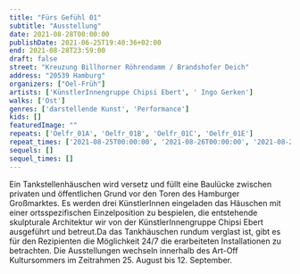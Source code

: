 ```yaml
---
title: "Fürs Gefühl 01"
subtitle: "Ausstellung"
date: 2021-08-28T00:00:00
publishDate: 2021-06-25T19:40:36+02:00
end: 2021-08-28T23:59:00
draft: false
street: "Kreuzung Billhorner Röhrendamm / Brandshofer Deich"
address: "20539 Hamburg"
organizers: ["Oel-Früh"]
artists: ['KünstlerInnengruppe Chipsi Ebert', ' Ingo Gerken']
walks: ['Ost']
genres: ['darstellende Kunst', 'Performance']
kids: []
featuredImage: ""
repeats: ['Oelfr_01A', 'Oelfr_01B', 'Oelfr_01C', 'Oelfr_01E']
repeat_times: ['2021-08-25T00:00:00', '2021-08-26T00:00:00', '2021-08-27T00:00:00', '2021-08-29T00:00:00']
sequels: []
sequel_times: []
---
```


Ein Tankstellenhäuschen wird versetz und füllt eine Baulücke zwischen privaten und öffentlichen Grund vor den Toren des Hamburger Großmarktes. Es werden drei KünstlerInnen eingeladen das Häuschen mit einer ortsspezifischen Einzelposition zu bespielen, die entstehende skulpturale Architektur wir von der KünstlerInnengruppe Chipsi Ebert ausgeführt und betreut.Da das Tankhäuschen rundum verglast ist, gibt es für den Rezipienten die Möglichkeit 24/7 die erarbeiteten Installationen zu betrachten. Die Ausstellungen wechseln innerhalb des Art-Off Kultursommers im Zeitrahmen 25. August bis 12. September.